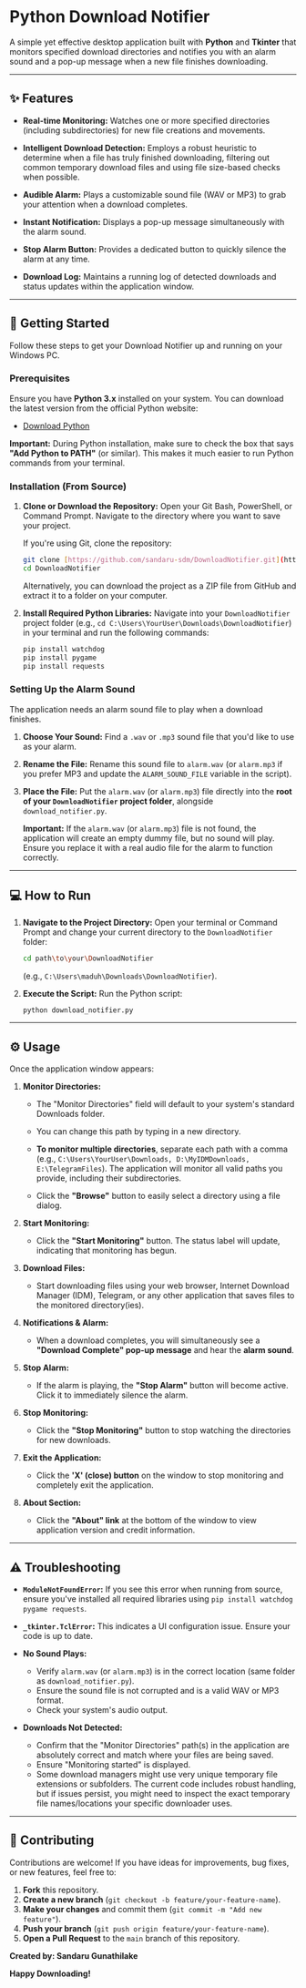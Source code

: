 # Python Download Notifier

A simple yet effective desktop application built with **Python** and **Tkinter** that monitors specified download directories and notifies you with an alarm sound and a pop-up message when a new file finishes downloading.

---

## ✨ Features

* **Real-time Monitoring:** Watches one or more specified directories (including subdirectories) for new file creations and movements.

* **Intelligent Download Detection:** Employs a robust heuristic to determine when a file has truly finished downloading, filtering out common temporary download files and using file size-based checks when possible.

* **Audible Alarm:** Plays a customizable sound file (WAV or MP3) to grab your attention when a download completes.

* **Instant Notification:** Displays a pop-up message simultaneously with the alarm sound.

* **Stop Alarm Button:** Provides a dedicated button to quickly silence the alarm at any time.

* **Download Log:** Maintains a running log of detected downloads and status updates within the application window.

---

## 🚀 Getting Started

Follow these steps to get your Download Notifier up and running on your Windows PC.

### Prerequisites

Ensure you have **Python 3.x** installed on your system. You can download the latest version from the official Python website:

* [Download Python](https://www.python.org/downloads/)

**Important:** During Python installation, make sure to check the box that says **"Add Python to PATH"** (or similar). This makes it much easier to run Python commands from your terminal.

### Installation (From Source)

1.  **Clone or Download the Repository:** Open your Git Bash, PowerShell, or Command Prompt. Navigate to the directory where you want to save your project.

    If you're using Git, clone the repository:

    ```bash
    git clone [https://github.com/sandaru-sdm/DownloadNotifier.git](https://github.com/sandaru-sdm/DownloadNotifier.git)
    cd DownloadNotifier
    ```

    Alternatively, you can download the project as a ZIP file from GitHub and extract it to a folder on your computer.

2.  **Install Required Python Libraries:** Navigate into your `DownloadNotifier` project folder (e.g., `cd C:\Users\YourUser\Downloads\DownloadNotifier`) in your terminal and run the following commands:

    ```bash
    pip install watchdog
    pip install pygame
    pip install requests
    ```

### Setting Up the Alarm Sound

The application needs an alarm sound file to play when a download finishes.

1.  **Choose Your Sound:** Find a `.wav` or `.mp3` sound file that you'd like to use as your alarm.

2.  **Rename the File:** Rename this sound file to `alarm.wav` (or `alarm.mp3` if you prefer MP3 and update the `ALARM_SOUND_FILE` variable in the script).

3.  **Place the File:** Put the `alarm.wav` (or `alarm.mp3`) file directly into the **root of your `DownloadNotifier` project folder**, alongside `download_notifier.py`.

    **Important:** If the `alarm.wav` (or `alarm.mp3`) file is not found, the application will create an empty dummy file, but no sound will play. Ensure you replace it with a real audio file for the alarm to function correctly.

---

## 💻 How to Run

1.  **Navigate to the Project Directory:** Open your terminal or Command Prompt and change your current directory to the `DownloadNotifier` folder:

    ```bash
    cd path\to\your\DownloadNotifier
    ```

    (e.g., `C:\Users\maduh\Downloads\DownloadNotifier`).

2.  **Execute the Script:** Run the Python script:

    ```bash
    python download_notifier.py
    ```

---

## ⚙️ Usage

Once the application window appears:

1.  **Monitor Directories:**

    * The "Monitor Directories" field will default to your system's standard Downloads folder.

    * You can change this path by typing in a new directory.

    * **To monitor multiple directories**, separate each path with a comma (e.g., `C:\Users\YourUser\Downloads, D:\MyIDMDownloads, E:\TelegramFiles`). The application will monitor all valid paths you provide, including their subdirectories.

    * Click the **"Browse"** button to easily select a directory using a file dialog.

2.  **Start Monitoring:**

    * Click the **"Start Monitoring"** button. The status label will update, indicating that monitoring has begun.

3.  **Download Files:**

    * Start downloading files using your web browser, Internet Download Manager (IDM), Telegram, or any other application that saves files to the monitored directory(ies).

4.  **Notifications & Alarm:**

    * When a download completes, you will simultaneously see a **"Download Complete" pop-up message** and hear the **alarm sound**.

5.  **Stop Alarm:**

    * If the alarm is playing, the **"Stop Alarm"** button will become active. Click it to immediately silence the alarm.

6.  **Stop Monitoring:**

    * Click the **"Stop Monitoring"** button to stop watching the directories for new downloads.

7.  **Exit the Application:**

    * Click the **'X' (close) button** on the window to stop monitoring and completely exit the application.

8.  **About Section:**

    * Click the **"About" link** at the bottom of the window to view application version and credit information.

---

## ⚠️ Troubleshooting

* **`ModuleNotFoundError`:** If you see this error when running from source, ensure you've installed all required libraries using `pip install watchdog pygame requests`.

* **`_tkinter.TclError`:** This indicates a UI configuration issue. Ensure your code is up to date.

* **No Sound Plays:**

    * Verify `alarm.wav` (or `alarm.mp3`) is in the correct location (same folder as `download_notifier.py`).
    * Ensure the sound file is not corrupted and is a valid WAV or MP3 format.
    * Check your system's audio output.

* **Downloads Not Detected:**

    * Confirm that the "Monitor Directories" path(s) in the application are absolutely correct and match where your files are being saved.
    * Ensure "Monitoring started" is displayed.
    * Some download managers might use very unique temporary file extensions or subfolders. The current code includes robust handling, but if issues persist, you might need to inspect the exact temporary file names/locations your specific downloader uses.

---

## 🙏 Contributing

Contributions are welcome! If you have ideas for improvements, bug fixes, or new features, feel free to:

1.  **Fork** this repository.
2.  **Create a new branch** (`git checkout -b feature/your-feature-name`).
3.  **Make your changes** and commit them (`git commit -m "Add new feature"`).
4.  **Push your branch** (`git push origin feature/your-feature-name`).
5.  **Open a Pull Request** to the `main` branch of this repository.

**Created by: Sandaru Gunathilake**

**Happy Downloading!**